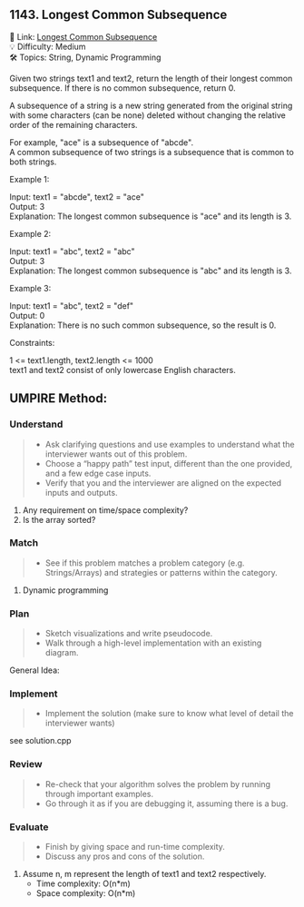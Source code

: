 ## 1143. Longest Common Subsequence
🔗 Link: [Longest Common Subsequence](https://leetcode.com/problems/longest-common-subsequence/description/)  
💡 Difficulty: Medium  
🛠️ Topics: String, Dynamic Programming

Given two strings text1 and text2, return the length of their longest common subsequence. If there is no common subsequence, return 0.

A subsequence of a string is a new string generated from the original string with some characters (can be none) deleted without changing the relative order of the remaining characters.

For example, "ace" is a subsequence of "abcde".  
A common subsequence of two strings is a subsequence that is common to both strings.

 

Example 1:

Input: text1 = "abcde", text2 = "ace"   
Output: 3    
Explanation: The longest common subsequence is "ace" and its length is 3.

Example 2:
 
Input: text1 = "abc", text2 = "abc"  
Output: 3  
Explanation: The longest common subsequence is "abc" and its length is 3.

Example 3:

Input: text1 = "abc", text2 = "def"  
Output: 0  
Explanation: There is no such common subsequence, so the result is 0.
 

Constraints:

1 <= text1.length, text2.length <= 1000  
text1 and text2 consist of only lowercase English characters.

## UMPIRE Method:

### Understand
> - Ask clarifying questions and use examples to understand what the interviewer wants out of this problem.
> - Choose a “happy path” test input, different than the one provided, and a few edge case inputs.
> - Verify that you and the interviewer are aligned on the expected inputs and outputs.
1. Any requirement on time/space complexity?
2. Is the array sorted?
### Match
> - See if this problem matches a problem category (e.g. Strings/Arrays) and strategies or patterns within the category.
1. Dynamic programming  
### Plan
> - Sketch visualizations and write pseudocode.
> - Walk through a high-level implementation with an existing diagram.

General Idea:

### Implement
> - Implement the solution (make sure to know what level of detail the interviewer wants)  

see solution.cpp
### Review
> - Re-check that your algorithm solves the problem by running through important examples.
> - Go through it as if you are debugging it, assuming there is a bug.
### Evaluate
> - Finish by giving space and run-time complexity.
> - Discuss any pros and cons of the solution.
1. Assume n, m represent the length of text1 and text2 respectively.
   - Time complexity: O(n*m)
   - Space complexity: O(n*m)


